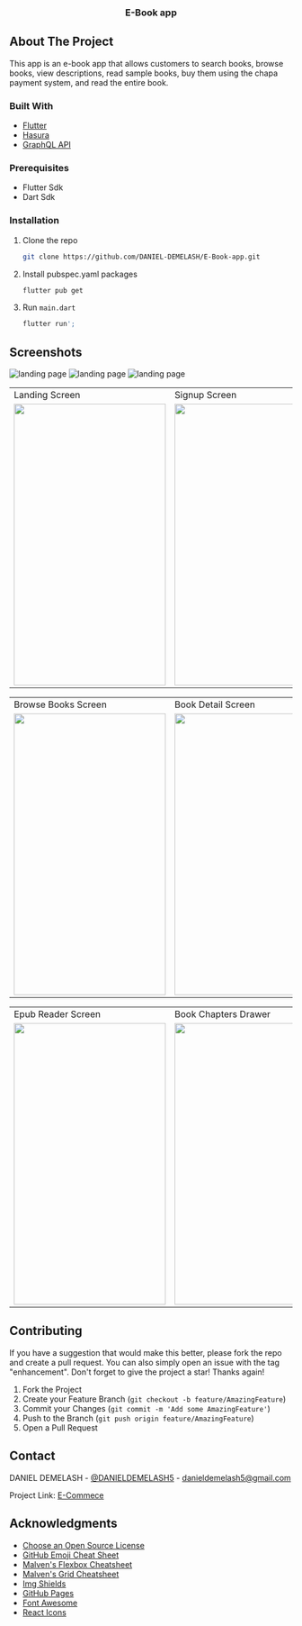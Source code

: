 

  <h3 align="center">E-Book app</h3>


<!-- ABOUT THE PROJECT -->
## About The Project

This app is an e-book app that allows customers to search books, browse books, view descriptions, read sample books, buy them using the chapa payment system, and read the entire book.


### Built With

* [Flutter](https://flutter.dev/)
* [Hasura](https://hasura.io/)
* [GraphQL API](https://graphql.org/)


### Prerequisites

* Flutter Sdk
* Dart Sdk

### Installation

1. Clone the repo
   ```sh
   git clone https://github.com/DANIEL-DEMELASH/E-Book-app.git
   ```
2. Install pubspec.yaml packages
   ```sh
   flutter pub get
   ```
3. Run `main.dart`
   ```sh
   flutter run';
   ```

## Screenshots


![landing page](screenshot/android/Screenshot_1.png)
![landing page](screenshot/android/Screenshot_1.png)
![landing page](screenshot/android/Screenshot_1.png)


<table>
  <tr>
    <td>Landing Screen</td>
     <td>Signup Screen</td>
     <td>Login Screen</td>
  </tr>
  <tr>
    <td><img src="screenshot/android/Screenshot_1.png" width=270 height=500></td>
    <td><img src="screenshot/android/Screenshot_2.png" width=270 height=500></td>
    <td><img src="screenshot/android/Screenshot_3.png" width=270 height=500></td>
  </tr>
 </table>
 
 <table>
  <tr>
    <td>Browse Books Screen</td>
     <td>Book Detail Screen</td>
     <td>Cart Screen</td>
  </tr>
  <tr>
    <td><img src="screenshot/android/Screenshot_4.png" width=270 height=500></td>
    <td><img src="screenshot/android/Screenshot_5.png" width=270 height=500></td>
    <td><img src="screenshot/android/Screenshot_9.png" width=270 height=500></td>
  </tr>
 </table>
 
 <table>
  <tr>
    <td>Epub Reader Screen</td>
     <td>Book Chapters Drawer</td>
     <td>Profile Screen</td>
  </tr>
  <tr>
    <td><img src="screenshot/android/Screenshot_6.png" width=270 height=500></td>
    <td><img src="screenshot/android/Screenshot_7.png" width=270 height=500></td>
    <td><img src="screenshot/android/Screenshot_8.png" width=270 height=500></td>
  </tr>
 </table>
 
 
<!-- CONTRIBUTING -->
## Contributing

If you have a suggestion that would make this better, please fork the repo and create a pull request. You can also simply open an issue with the tag "enhancement".
Don't forget to give the project a star! Thanks again!

1. Fork the Project
2. Create your Feature Branch (`git checkout -b feature/AmazingFeature`)
3. Commit your Changes (`git commit -m 'Add some AmazingFeature'`)
4. Push to the Branch (`git push origin feature/AmazingFeature`)
5. Open a Pull Request


<!-- CONTACT -->
## Contact

DANIEL DEMELASH - [@DANIELDEMELASH5](https://twitter.com/DANIELDEMELASH5%) - danieldemelash5@gmail.com

Project Link: [E-Commece](https://github.com/DANIEL-DEMELASH/E-Book-app.git)


<!-- ACKNOWLEDGMENTS -->
## Acknowledgments

* [Choose an Open Source License](https://choosealicense.com)
* [GitHub Emoji Cheat Sheet](https://www.webpagefx.com/tools/emoji-cheat-sheet)
* [Malven's Flexbox Cheatsheet](https://flexbox.malven.co/)
* [Malven's Grid Cheatsheet](https://grid.malven.co/)
* [Img Shields](https://shields.io)
* [GitHub Pages](https://pages.github.com)
* [Font Awesome](https://fontawesome.com)
* [React Icons](https://react-icons.github.io/react-icons/search)



